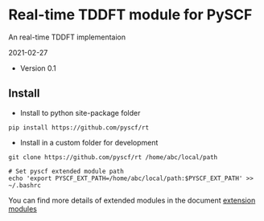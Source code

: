 Real-time TDDFT module for PySCF
================================

An real-time TDDFT implementaion

2021-02-27

* Version 0.1

Install
-------
* Install to python site-package folder
```
pip install https://github.com/pyscf/rt
```

* Install in a custom folder for development
```
git clone https://github.com/pyscf/rt /home/abc/local/path

# Set pyscf extended module path
echo 'export PYSCF_EXT_PATH=/home/abc/local/path:$PYSCF_EXT_PATH' >> ~/.bashrc
```

You can find more details of extended modules in the document
[extension modules](http://pyscf.org/pyscf/install.html#extension-modules)
